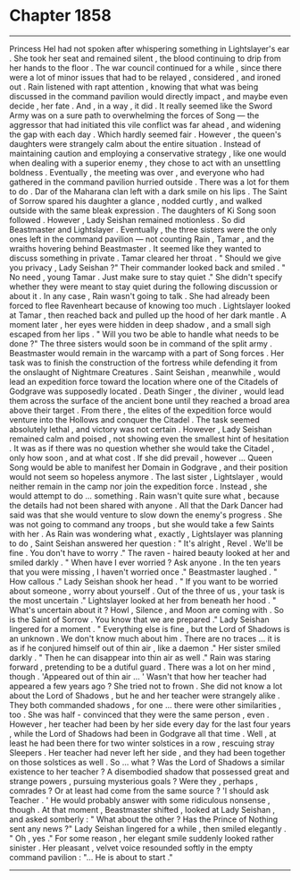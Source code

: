 
# Chapter 1858


---

Princess Hel had not spoken after whispering something in Lightslayer's ear . She took her seat and remained silent , the blood continuing to drip from her hands to the floor .
The war council continued for a while , since there were a lot of minor issues that had to be relayed , considered , and ironed out . Rain listened with rapt attention , knowing that what was being discussed in the command pavilion would directly impact , and maybe even decide , her fate .
And , in a way , it did .
It really seemed like the Sword Army was on a sure path to overwhelming the forces of Song — the aggressor that had initiated this vile conflict was far ahead , and widening the gap with each day . Which hardly seemed fair .
However , the queen's daughters were strangely calm about the entire situation . Instead of maintaining caution and employing a conservative strategy , like one would when dealing with a superior enemy , they chose to act with an unsettling boldness .
Eventually , the meeting was over , and everyone who had gathered in the command pavilion hurried outside . There was a lot for them to do .
Dar of the Maharana clan left with a dark smile on his lips . The Saint of Sorrow spared his daughter a glance , nodded curtly , and walked outside with the same bleak expression . The daughters of Ki Song soon followed .
However , Lady Seishan remained motionless . So did Beastmaster and Lightslayer .
Eventually , the three sisters were the only ones left in the command pavilion — not counting Rain , Tamar , and the wraiths hovering behind Beastmaster .
It seemed like they wanted to discuss something in private .
Tamar cleared her throat .
" Should we give you privacy , Lady Seishan ?"
Their commander looked back and smiled .
" No need , young Tamar . Just make sure to stay quiet ."
She didn't specify whether they were meant to stay quiet during the following discussion or about it . In any case , Rain wasn't going to talk .
She had already been forced to flee Ravenheart because of knowing too much .
Lightslayer looked at Tamar , then reached back and pulled up the hood of her dark mantle . A moment later , her eyes were hidden in deep shadow , and a small sigh escaped from her lips .
" Will you two be able to handle what needs to be done ?"
The three sisters would soon be in command of the split army .
Beastmaster would remain in the warcamp with a part of Song forces . Her task was to finish the construction of the fortress while defending it from the onslaught of Nightmare Creatures .
Saint Seishan , meanwhile , would lead an expedition force toward the location where one of the Citadels of Godgrave was supposedly located . Death Singer , the diviner , would lead them across the surface of the ancient bone until they reached a broad area above their target .
From there , the elites of the expedition force would venture into the Hollows and conquer the Citadel . The task seemed absolutely lethal , and victory was not certain . However , Lady Seishan remained calm and poised , not showing even the smallest hint of hesitation .
It was as if there was no question whether she would take the Citadel , only how soon , and at what cost .
If she did prevail , however … Queen Song would be able to manifest her Domain in Godgrave , and their position would not seem so hopeless anymore .
The last sister , Lightslayer , would neither remain in the camp nor join the expedition force . Instead , she would attempt to do … something .
Rain wasn't quite sure what , because the details had not been shared with anyone . All that the Dark Dancer had said was that she would venture to slow down the enemy's progress . She was not going to command any troops , but she would take a few Saints with her .
As Rain was wondering what , exactly , Lightslayer was planning to do , Saint Seishan answered her question :
" It's alright , Revel . We'll be fine . You don't have to worry ."
The raven - haired beauty looked at her and smiled darkly .
" When have I ever worried ? Ask anyone . In the ten years that you were missing , I haven't worried once ."
Beastmaster laughed .
" How callous ."
Lady Seishan shook her head .
" If you want to be worried about someone , worry about yourself . Out of the three of us , your task is the most uncertain ."
Lightslayer looked at her from beneath her hood .
" What's uncertain about it ? Howl , Silence , and Moon are coming with . So is the Saint of Sorrow . You know that we are prepared ."
Lady Seishan lingered for a moment .
" Everything else is fine , but the Lord of Shadows is an unknown . We don't know much about him . There are no traces … it is as if he conjured himself out of thin air , like a daemon ."
Her sister smiled darkly .
" Then he can disappear into thin air as well ."
Rain was staring forward , pretending to be a dutiful guard .
There was a lot on her mind , though .
'Appeared out of thin air … '
Wasn't that how her teacher had appeared a few years ago ?
She tried not to frown .
She did not know a lot about the Lord of Shadows , but he and her teacher were strangely alike . They both commanded shadows , for one … there were other similarities , too . She was half - convinced that they were the same person , even .
However , her teacher had been by her side every day for the last four years , while the Lord of Shadows had been in Godgrave all that time . Well , at least he had been there for two winter solstices in a row , rescuing stray Sleepers . Her teacher had never left her side , and they had been together on those solstices as well .
So … what ?
Was the Lord of Shadows a similar existence to her teacher ? A disembodied shadow that possessed great and strange powers , pursuing mysterious goals ? Were they , perhaps , comrades ? Or at least had come from the same source ?
'I should ask Teacher . '
He would probably answer with some ridiculous nonsense , though .
At that moment , Beastmaster shifted , looked at Lady Seishan , and asked somberly :
" What about the other ? Has the Prince of Nothing sent any news ?"
Lady Seishan lingered for a while , then smiled elegantly .
" Oh , yes ."
For some reason , her elegant smile suddenly looked rather sinister .
Her pleasant , velvet voice resounded softly in the empty command pavilion :
"… He is about to start ."

---

